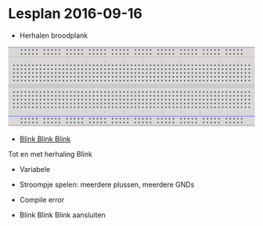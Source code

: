 # Lesplan 2016-09-16

 * Herhalen broodplank

![Breadboard](Breadboard.png)

 * [Blink Blink Blink](../Lessen/BlinkBlinkBlink/README.md)

Tot en met herhaling Blink

 * Variabele

 * Stroompje spelen: meerdere plussen, meerdere GNDs

 * Compile error

 * Blink Blink Blink aansluiten